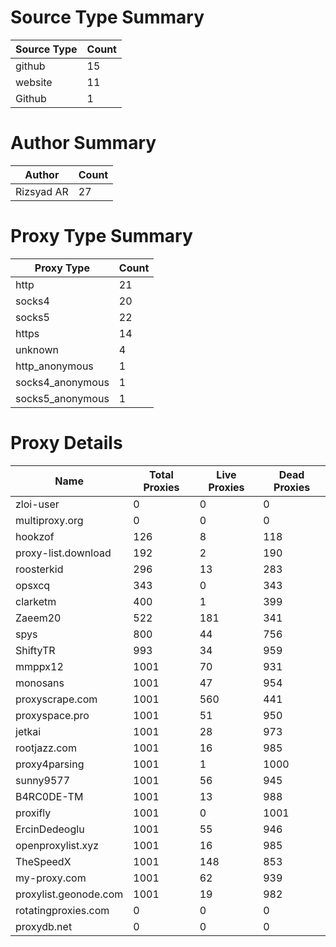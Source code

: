 # Source Type Summary

| Source Type | Count |
|-------------|-------|
| github | 15 |
| website | 11 |
| Github | 1 |


# Author Summary

| Author | Count |
|--------|-------|
| Rizsyad AR | 27 |


# Proxy Type Summary

| Proxy Type | Count |
|------------|-------|
| http | 21 |
| socks4 | 20 |
| socks5 | 22 |
| https | 14 |
| unknown | 4 |
| http_anonymous | 1 |
| socks4_anonymous | 1 |
| socks5_anonymous | 1 |


# Proxy Details

| Name | Total Proxies | Live Proxies | Dead Proxies |
|------|---------------|--------------|---------------|
| zloi-user | 0 | 0 | 0 |
| multiproxy.org | 0 | 0 | 0 |
| hookzof | 126 | 8 | 118 |
| proxy-list.download | 192 | 2 | 190 |
| roosterkid | 296 | 13 | 283 |
| opsxcq | 343 | 0 | 343 |
| clarketm | 400 | 1 | 399 |
| Zaeem20 | 522 | 181 | 341 |
| spys | 800 | 44 | 756 |
| ShiftyTR | 993 | 34 | 959 |
| mmppx12 | 1001 | 70 | 931 |
| monosans | 1001 | 47 | 954 |
| proxyscrape.com | 1001 | 560 | 441 |
| proxyspace.pro | 1001 | 51 | 950 |
| jetkai | 1001 | 28 | 973 |
| rootjazz.com | 1001 | 16 | 985 |
| proxy4parsing | 1001 | 1 | 1000 |
| sunny9577 | 1001 | 56 | 945 |
| B4RC0DE-TM | 1001 | 13 | 988 |
| proxifly | 1001 | 0 | 1001 |
| ErcinDedeoglu | 1001 | 55 | 946 |
| openproxylist.xyz | 1001 | 16 | 985 |
| TheSpeedX | 1001 | 148 | 853 |
| my-proxy.com | 1001 | 62 | 939 |
| proxylist.geonode.com | 1001 | 19 | 982 |
| rotatingproxies.com | 0 | 0 | 0 |
| proxydb.net | 0 | 0 | 0 |
